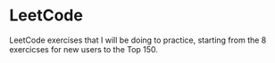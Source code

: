 # LeetCode

LeetCode exercises that I will be doing to practice, starting from the 8 exercicses for new users to the Top 150.
